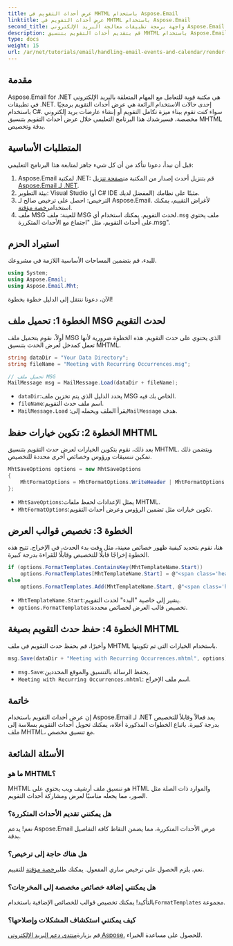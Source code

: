```yaml
---
title: عرض أحداث التقويم في MHTML باستخدام Aspose.Email
linktitle: عرض أحداث التقويم في MHTML باستخدام Aspose.Email
second_title: واجهة برمجة تطبيقات معالجة البريد الإلكتروني Aspose.Email .NET
description: قم بتقديم أحداث التقويم بتنسيق MHTML باستخدام Aspose.Email لـ .NET. تعرّف خطوة بخطوة على كيفية تخصيص ملفات MSG وحفظها باستخدام C#.
type: docs
weight: 15
url: /ar/net/tutorials/email/handling-email-events-and-calendar/render-calendar-events-in-mhtml/
---
```

## مقدمة

Aspose.Email for .NET هي مكتبة قوية للتعامل مع المهام المتعلقة بالبريد الإلكتروني في تطبيقات .NET. إحدى حالات الاستخدام الرائعة هي عرض أحداث التقويم برمجيًا باستخدام C#. سواء كنت تقوم ببناء ميزة تكامل التقويم أو إنشاء عارضات بريد إلكتروني مخصصة، فسيرشدك هذا البرنامج التعليمي خلال عرض أحداث التقويم بتنسيق MHTML بدقة وتخصيص.

## المتطلبات الأساسية

قبل أن نبدأ، دعونا نتأكد من أن كل شيء جاهز لمتابعة هذا البرنامج التعليمي:

1.  Aspose.Email لمكتبة .NET: قم بتنزيل أحدث إصدار من المكتبة من[صفحة تنزيل Aspose.Email لـ .NET](https://releases.aspose.com/email/net/).
2. بيئة التطوير: Visual Studio (أو C# IDE المفضل لديك) مثبتًا على نظامك.
3. الترخيص: احصل على ترخيص صالح لـ Aspose.Email. لأغراض التقييم، يمكنك استخدام[رخصة مؤقتة](https://purchase.aspose.com/temporary-license/).
4.  ملف MSG للعينة: ملف MSG لحدث التقويم. يمكنك استخدام أي`.msg` ملف يحتوي على أحداث التقويم، مثل "اجتماع مع الأحداث المتكررة.msg".

## استيراد الحزم

للبدء، قم بتضمين المساحات الأساسية اللازمة في مشروعك. 

```csharp
using System;
using Aspose.Email;
using Aspose.Email.Mht;
```

الآن، دعونا ننتقل إلى الدليل خطوة بخطوة!

## الخطوة 1: تحميل ملف MSG لحدث التقويم

أولاً، نقوم بتحميل ملف MSG الذي يحتوي على حدث التقويم. هذه الخطوة ضرورية لأنها تعمل كمدخل لعرض الحدث بتنسيق MHTML.


```csharp
string dataDir = "Your Data Directory";
string fileName = "Meeting with Recurring Occurrences.msg";

// تحميل ملف MSG
MailMessage msg = MailMessage.Load(dataDir + fileName);
```

- `dataDir`:يحدد الدليل الذي يتم تخزين ملف MSG الخاص بك فيه.
- `fileName`:اسم ملف حدث التقويم.
- `MailMessage.Load` :يقرأ الملف ويحمله إلى`MailMessage` هدف.

## الخطوة 2: تكوين خيارات حفظ MHTML

بعد ذلك، نقوم بتكوين الخيارات لعرض حدث التقويم بتنسيق MHTML. ويتضمن ذلك تمكين تنسيقات ورؤوس وخصائص أخرى محددة للتخصيص.

```csharp
MhtSaveOptions options = new MhtSaveOptions
{
    MhtFormatOptions = MhtFormatOptions.WriteHeader | MhtFormatOptions.RenderCalendarEvent
};
```

- `MhtSaveOptions`:يمثل الإعدادات لحفظ ملفات MHTML.
- `MhtFormatOptions`:تكوين خيارات مثل تضمين الرؤوس وعرض أحداث التقويم.

## الخطوة 3: تخصيص قوالب العرض

هنا، نقوم بتحديد كيفية ظهور خصائص معينة، مثل وقت بدء الحدث، في الإخراج. تتيح هذه الخطوة إخراجًا قابلًا للتخصيص وقابلًا للقراءة بدرجة كبيرة.


```csharp
if (options.FormatTemplates.ContainsKey(MhtTemplateName.Start))
    options.FormatTemplates[MhtTemplateName.Start] = @"<span class='headerLineTitle'>Start:</span><span class='headerLineText'>{0}</span><br/>";
else
    options.FormatTemplates.Add(MhtTemplateName.Start, @"<span class='headerLineTitle'>Start:</span><span class='headerLineText'>{0}</span><br/>");
```

- `MhtTemplateName.Start`:يشير إلى خاصية "البدء" لحدث التقويم.
- `options.FormatTemplates`:تخصيص قالب العرض لخصائص محددة.

## الخطوة 4: حفظ حدث التقويم بصيغة MHTML

وأخيرًا، قم بحفظ حدث التقويم في ملف MHTML باستخدام الخيارات التي تم تكوينها.


```csharp
msg.Save(dataDir + "Meeting with Recurring Occurrences.mhtml", options);
```

- `msg.Save`:يحفظ الرسالة بالتنسيق والموقع المحددين.
- `Meeting with Recurring Occurrences.mhtml`: اسم ملف الإخراج.

## خاتمة

إن عرض أحداث التقويم باستخدام Aspose.Email لـ .NET يعد فعالاً وقابلاً للتخصيص بدرجة كبيرة. باتباع الخطوات المذكورة أعلاه، يمكنك تحويل أحداث التقويم بسلاسة إلى ملف MHTML، مع تنسيق مخصص.

## الأسئلة الشائعة

### ما هو MHTML؟
MHTML هو تنسيق ملف أرشيف ويب يحتوي على HTML والموارد ذات الصلة مثل الصور، مما يجعله مناسبًا لعرض ومشاركة أحداث التقويم.

### هل يمكنني تقديم الأحداث المتكررة؟
نعم! يدعم Aspose.Email عرض الأحداث المتكررة، مما يضمن التقاط كافة التفاصيل بدقة.

### هل هناك حاجة إلى ترخيص؟
 نعم، يلزم الحصول على ترخيص ساري المفعول. يمكنك طلب[رخصة مؤقتة](https://purchase.aspose.com/temporary-license/) للتقييم.

### هل يمكنني إضافة خصائص مخصصة إلى المخرجات؟
 بالتأكيد! يمكنك تخصيص قوالب للخصائص الإضافية باستخدام`FormatTemplates` مجموعة.

### كيف يمكنني استكشاف المشكلات وإصلاحها؟
 قم بزيارة[منتدى دعم البريد الإلكتروني Aspose.](https://forum.aspose.com/c/email/12/) للحصول على مساعدة الخبراء.